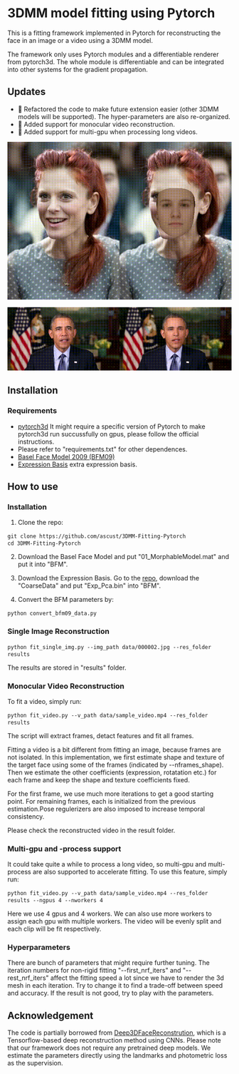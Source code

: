 # 3DMM model fitting using Pytorch

This is a fitting framework implemented in Pytorch for reconstructing the face in an image or a video using a 3DMM model. 

The framework only uses Pytorch modules and a differentiable renderer from pytorch3d. The whole module is differentiable and can be integrated into other systems for the gradient propagation. 

## Updates
- :star2: Refactored the code to make future extension easier (other 3DMM models will be supported). The hyper-parameters are also re-organized.
- :star2: Added support for monocular video reconstruction. 
- :star2: Added support for multi-gpu when processing long videos.

<p align="center">
  <img src="gifs/demo.gif" alt="demo" width="512px">
</p>

<p align="center">
  <img src="gifs/video_demo.gif" alt="demo" width="830px">
</p>

## Installation
### Requirements
- [pytorch3d](https://github.com/facebookresearch/pytorch3d) It might require a specific version of Pytorch to make pytorch3d run succussfully on gpus, please follow the official instructions.
- Please refer to "requirements.txt" for other dependences.
- [Basel Face Model 2009 (BFM09)](https://faces.dmi.unibas.ch/bfm/index.php?nav=1-2&id=downloads)
- [Expression Basis](https://github.com/Juyong/3DFace) extra expression basis.

## How to use
### Installation
1. Clone the repo:
```
git clone https://github.com/ascust/3DMM-Fitting-Pytorch
cd 3DMM-Fitting-Pytorch
```

2. Download the Basel Face Model and put "01_MorphableModel.mat" and put it into "BFM".

3. Download the Expression Basis. Go to the [repo](https://github.com/Juyong/3DFace), download the "CoarseData" and put "Exp_Pca.bin" into "BFM".

4. Convert the BFM parameters by:
```
python convert_bfm09_data.py
```

### Single Image Reconstruction
```
python fit_single_img.py --img_path data/000002.jpg --res_folder results 
```
The results are stored in "results" folder.


### Monocular Video Reconstruction
To fit a video, simply run:
```
python fit_video.py --v_path data/sample_video.mp4 --res_folder results 
```
The script will extract frames, detact features and fit all frames. 

Fitting a video is a bit different from fitting an image, because frames are not isolated. In this implementation, we first estimate shape and texture of the target face using some of the frames (indicated by --nframes_shape). Then we estimate the other coefficients (expression, rotatation etc.) for each frame and keep the shape and texture coefficients fixed. 

For the first frame, we use much more iterations to get a good starting point. For remaining frames, each is initialized from the previous estimation.Pose regulerizers are also imposed to increase temporal consistency. 

Please check the reconstructed video in the result folder.

### Multi-gpu and -process support

It could take quite a while to process a long video, so multi-gpu and multi-process are also supported to accelerate fitting. To use this feature, simply run:
```
python fit_video.py --v_path data/sample_video.mp4 --res_folder results --ngpus 4 --nworkers 4
```
Here we use 4 gpus and 4 workers. We can also use more workers to assign each gpu with multiple workers. The video will be evenly split and each clip will be fit respectively. 

### Hyperparameters
There are bunch of parameters that might require further tuning. 
The iteration numbers for non-rigid fitting "--first_nrf_iters" and "--rest_nrf_iters" affect the fitting speed a lot since we have to render the 3d mesh in each iteration. Try to change it to find a trade-off between speed and accuracy.
If the result is not good, try to play with the parameters.

## Acknowledgement
The code is partially borrowed from [Deep3DFaceReconstrution](https://github.com/microsoft/Deep3DFaceReconstruction), which is a Tensorflow-based deep reconstruction method using CNNs. Please note that our framework does not require any pretrained deep models. We estimate the parameters directly using the landmarks and photometric loss as the supervision.
